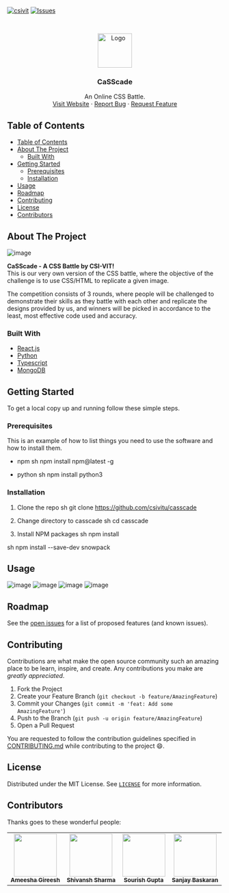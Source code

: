 [![csivit][csivitu-shield]][csivitu-url]
[![Issues][issues-shield]][issues-url]

<!-- PROJECT LOGO -->
<br />
<p align="center">
  <a href="https://github.com/csivitu/Template">
    <img src="https://csivit.com/images/favicon.png" alt="Logo" width="80">
  </a>

  <h3 align="center"><b> CaSScade </b> </h3>

  <p align="center">
    An Online CSS Battle.
    <br />
    <a href="https://casscade.csivit.com/">Visit Website</a>
    ·
    <a href="https://github.com/csivitu/casscade/issues">Report Bug</a>
    ·
    <a href="https://github.com/csivitu/casscade/issues">Request Feature</a>
  </p>
</p>



<!-- TABLE OF CONTENTS -->
## Table of Contents

- [Table of Contents](#table-of-contents)
- [About The Project](#about-the-project)
  - [Built With](#built-with)
- [Getting Started](#getting-started)
  - [Prerequisites](#prerequisites)
  - [Installation](#installation)
- [Usage](#usage)
- [Roadmap](#roadmap)
- [Contributing](#contributing)
- [License](#license)
- [Contributors](#contributors)



<!-- ABOUT THE PROJECT -->
## About The Project

![image](https://user-images.githubusercontent.com/67223373/143242614-4787d004-5ee2-455a-817a-fc72e9e226c7.png)


<b> CaSScade - A CSS Battle by CSI-VIT! </b> <br />
This is our very own version of the CSS battle, where the objective of the challenge is to use CSS/HTML to replicate a given image. <br />

The competition consists of 3 rounds, where people will be challenged to demonstrate their skills as they battle with each other and replicate the designs provided by us, and winners will be picked in accordance to the least, most effective code used and accuracy. <br />

### Built With

* [React.js](https://reactjs.org/)
* [Python](https://www.python.org/)
* [Typescript](https://www.typescriptlang.org/)
* [MongoDB](https://www.mongodb.com/)



<!-- GETTING STARTED -->
## Getting Started

To get a local copy up and running follow these simple steps.

### Prerequisites

This is an example of how to list things you need to use the software and how to install them.
* npm
sh
npm install npm@latest -g


* python
sh
npm install python3


### Installation
 
1. Clone the repo
sh
git clone https://github.com/csivitu/casscade

2. Change directory to casscade
sh
cd casscade

3. Install NPM packages
sh
npm install

sh 
npm install --save-dev snowpack




<!-- USAGE EXAMPLES -->
## Usage

![image](https://user-images.githubusercontent.com/67223373/143241763-a4dbd658-f42c-44ad-9e9b-f8957c4149a7.png)
![image](https://user-images.githubusercontent.com/67223373/143241983-bc3f8d21-7384-49e3-a07b-6d48dc9ec3c8.png)
![image](https://user-images.githubusercontent.com/67223373/143242188-d7a26d14-4043-4f67-8b0a-a49a2e4b6154.png)
![image](https://user-images.githubusercontent.com/67223373/143242509-8b795470-064d-4dc2-ab8f-35999bfaa3ca.png)



<!-- ROADMAP -->
## Roadmap

See the [open issues](https://github.com/csivitu/casscade/issues) for a list of proposed features (and known issues).



<!-- CONTRIBUTING -->
## Contributing

Contributions are what make the open source community such an amazing place to be learn, inspire, and create. Any contributions you make are *greatly appreciated*.

1. Fork the Project
2. Create your Feature Branch (`git checkout -b feature/AmazingFeature`)
3. Commit your Changes (`git commit -m 'feat: Add some AmazingFeature'`)
4. Push to the Branch (`git push -u origin feature/AmazingFeature`)
5. Open a Pull Request

You are requested to follow the contribution guidelines specified in [CONTRIBUTING.md](./CONTRIBUTING.md) while contributing to the project :smile:.

<!-- LICENSE -->
## License

Distributed under the MIT License. See [`LICENSE`](./LICENSE) for more information.




<!-- MARKDOWN LINKS & IMAGES -->
<!-- https://www.markdownguide.org/basic-syntax/#reference-style-links -->
[csivitu-shield]: https://img.shields.io/badge/csivitu-csivitu-blue
[csivitu-url]: https://csivit.com
[issues-shield]: https://img.shields.io/github/issues/csivitu/Template.svg?style=flat-square
[issues-url]: https://github.com/csivitu/Template/issues

## Contributors 
Thanks goes to these wonderful people:<table>
  <tr>
    <td align="center"><a href="https://github.com/ameeshagireesh"><img src="https://avatars.githubusercontent.com/u/67223373?v=4" width="100px;" alt=""/><br /><sub><b>Ameesha Gireesh</b></sub></a><br /></td>
    <td align="center"><a href="https://github.com/Shiv10"><img src="https://avatars.githubusercontent.com/u/17690376?v=4" width="100px;" alt=""/><br /><sub><b>Shivansh Sharma</b></sub></a><br /></td>
    <td align="center"><a href="https://github.com/salt57"><img src="https://avatars.githubusercontent.com/u/45989024?v=4" width="100px;" alt=""/><br /><sub><b>Sourish Gupta</b></sub></a><br /></td>
    <td align="center"><a href="https://github.com/sanjaybaskaran01"><img src="https://avatars.githubusercontent.com/u/72266283?v=4" width="100px;" alt=""/><br /><sub><b>Sanjay Baskaran</b></sub></a><br /></td>
  </tr>
</table>
